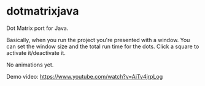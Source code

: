 dotmatrixjava
=============

Dot Matrix port for Java.

Basically, when you run the project you're presented with a window. You can set the window size and the total run time
for the dots. Click a square to activate it/deactivate it.

No animations yet.

Demo video: https://www.youtube.com/watch?v=AiTv4jrpLog
